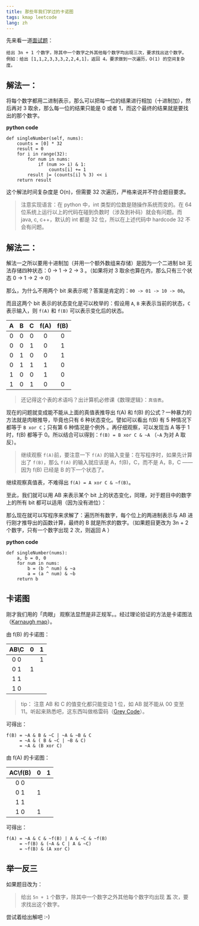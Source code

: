 ```yaml
---
title: 那些年我们学过的卡诺图
tags: kmap leetcode
lang: zh
---
```


先来看一道[面试题](https://leetcode.com/problems/single-number-ii/)：

```
给出 3n + 1 个数字，除其中一个数字之外其他每个数字均出现三次，要求找出这个数字。  
例如：给出 [1,1,2,3,3,3,2,2,4,1]，返回 4。要求做到一次遍历，O(1) 的空间复杂度。
```

<!--more-->

## 解法一：

将每个数字都用二进制表示，那么可以把每一位的结果进行相加（十进制加），然后再对 3 取余，那么每一位的结果只能是 0 或者 1，而这个最终的结果就是要找出的那个数字。

**python code**

```
def singleNumber(self, nums):
    counts = [0] * 32
    result = 0
    for i in range(32):
        for num in nums:
            if (num >> i) & 1:
                counts[i] += 1
        result |= (counts[i] % 3) << i
    return result
```

这个解法时间复杂度是 O(n)，但需要 32 次遍历，严格来说并不符合题目要求。

>  注意实现语言：在 python 中，int 类型的位数是随操作系统而变的。在 64 位系统上运行以上的代码在碰到负数时（涉及到补码）就会有问题。而 java, c, c++，默认的 int 都是 32 位，所以在上述代码中 hardcode 32 不会有问题。

## 解法二：

解法一之所以要用十进制加（并用一个额外数组来存储）是因为一个二进制 bit 无法存储四种状态：0 -> 1 -> 2 -> 3 。（如果将对 3 取余也算在内，那么只有三个状态 0 -> 1 -> 2 -> 0）

那么，为什么不用两个 bit 来表示呢？答案是肯定的：`00 -> 01 -> 10 -> 00`。

而且这两个 bit 表示的状态变化是可以枚举的：假设用 `A`, `B` 来表示当前的状态，`C` 表示输入，则 `f(A)` 和 `f(B)` 可以表示变化后的状态。

| A   |  B |  C  | f(A) | f(B) |
| :---: | :---:| :---: | :---: | :---: |
| 0  |   0 |  0  | 0  | 0  |
| 0  |   0 |  1  | 0  | 1  |
| 0  |   1 |  0  | 0  | 1  |
| 0  |   1 |  1  | 1  | 0  |
| 1  |   0 |  0  | 1  | 0  |
| 1  |   0 |  1  | 0  | 0  |

> 还记得这个表的术语吗？出计算机必修课《数理逻辑》：`真值表`。

现在的问题就变成能不能从上面的真值表推导出 f(A) 和 f(B) 的公式？一种暴力的方法就是肉眼推导，毕竟也只有 6 种状态变化。譬如可以看出 f(B) 有 5 种情况下都等于 `B xor C`；只有第 6 种情况是个例外 。再仔细观察，可以发现当 A 等于 1 时，f(B) 都等于 0。所以结合可以得到：`f(B) = B xor C & ~A` （`~A` 为对 A 取反）。

> 继续观察 `f(A)`前，要注意一下 `f(A)` 的输入变量：在写程序时，如果先计算出了 `f(B)`，那么 `f(A)` 的输入就应该是 A，f(B)，C，而不是 A，B，C —— 因为 f(B) 已经是 B 的下一个状态了。

继续观察真值表，不难得出 `f(A) = A xor C & ~f(B)`。

至此，我们就可以用 AB 来表示某个 bit 上的状态变化，同理，对于题目中的数字上的所有 bit 都可以适用（因为没有进位）：

那么现在就可以写程序来求解了：遍历所有数字，每个位上的两进制表示与 AB 进行刚才推导出的函数计算，最终的 B 就是所求的数字。（如果题目更改为 3n + 2 个数字，只有一个数字出现 2 次，则返回 A ）

**python code**

```
def singleNumber(nums):
    a, b = 0, 0
    for num in nums:
        b = (b ^ num) & ~a
        a = (a ^ num) & ~b
    return b
```

## 卡诺图

刚才我们用的「肉眼」 观察法显然是非正规军。。经过理论验证的方法是卡诺图法（[Karnaugh map](https://en.wikipedia.org/wiki/Karnaugh_map)）。

由 f(B) 的卡诺图：

| AB\C   |  0 |  1  |
| :---: | :---:| :---: |
| 0 0  |    |  1  |
| 0 1 |   1 |    |
| 1 1  |    |    |
| 1 0  |    |    |

> tip： 注意 AB 和 C 的值变化都只能变动 1 位，如 AB 就不能从 00 变至 11。听起来熟悉吧，这东西叫做格雷码（[Grey Code](https://en.wikipedia.org/wiki/Gray_code)）。 
 
可得出：

```
f(B) = ~A & B & ~C | ~A & ~B & C
     = ~A & ( B & ~C | ~B & C) 
     = ~A & (B xor C)
```

由 f(A) 的卡诺图：

| AC\f(B)   |  0 |  1  |
| :---: | :---:| :---: |
| 0 0  |    |   |
| 0 1 |   1 |    |
| 1 1  |    |    |
| 1 0  | 1   |    |

可得出：

```
f(A) = ~A & C & ~f(B) | A & ~C & ~f(B) 
     = ~f(B) & (~A & C | A & ~C)
     = ~f(B) & (A xor C)
```

## 举一反三

如果题目改为：

> 给出 `5n + 1` 个数字，除其中一个数字之外其他每个数字均出现 **五** 次，要求找出这个数字。

尝试着给出解吧 :-)

